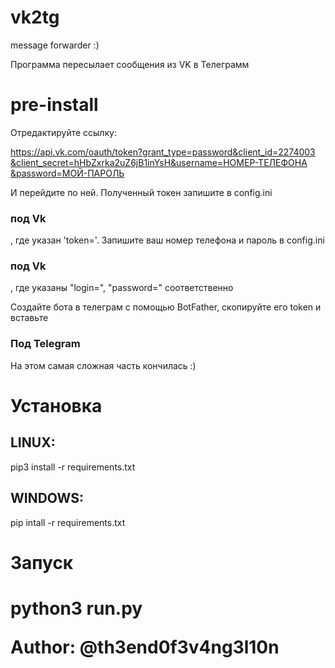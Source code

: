 # vk2tg
message forwarder :)


Программа пересылает сообщения из VK в Телеграмм

<h1> pre-install </h1>


Отредактируйте ссылку:

https://api.vk.com/oauth­/token?grant_type=password​&client_id=2274003​&client_secret=hHbZxrka2uZ6jB1inYsH​&username=НОМЕР-ТЕЛЕФОНА​&password=МОЙ-ПАРОЛЬ

И перейдите по ней.
Полученный токен запишите в config.ini <h3>под Vk</h3>, где указан 'token='.
Запишите ваш номер телефона и пароль в config.ini <h3>под Vk</h3>, где указаны "login=", "password=" соответственно

Создайте бота в телеграм с помощью BotFather, скопируйте его token и вставьте <h3> Под Telegram </h3>

На этом самая сложная часть кончилась :)

<h1> Установка </h1>

<h2>LINUX:</h2>
    pip3 install -r requirements.txt

<h2>WINDOWS:</h2>
    pip intall -r requirements.txt
    
<h1> Запуск <h1>
    python3 run.py



Author: @th3end0f3v4ng3l10n
